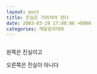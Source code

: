 ```yaml
---
layout: post
title: 진실은 가려져야 한다
date: 2003-03-29 17:00:06 +0900
categories: 깨달음의대화
---
```

<img src="./assets/attach/images/198/055/001/1048924806.jpg" border="0" alt="" />  
  
왼쪽은 진실이고
  
오른쪽은 진실이 아니다

